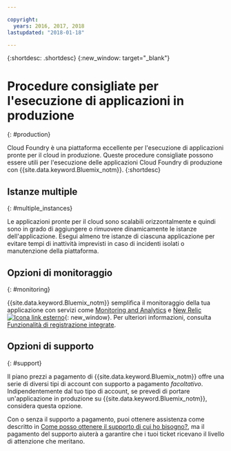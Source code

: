 ```yaml
---

copyright:
  years: 2016, 2017, 2018
lastupdated: "2018-01-18"

---
```


{:shortdesc: .shortdesc}
{:new_window: target="_blank"}

# Procedure consigliate per l'esecuzione di applicazioni in produzione
{: #production}

Cloud Foundry è una piattaforma eccellente per l'esecuzione di applicazioni pronte per il cloud in produzione. Queste procedure consigliate possono essere utili per l'esecuzione delle applicazioni Cloud Foundry di produzione con {{site.data.keyword.Bluemix_notm}}.
{:shortdesc}

## Istanze multiple
{: #multiple_instances}

Le applicazioni pronte per il cloud sono scalabili orizzontalmente e quindi sono in grado di aggiungere o rimuovere dinamicamente le istanze dell'applicazione. Esegui almeno tre istanze di ciascuna applicazione per evitare tempi di inattività imprevisti in caso di incidenti isolati o manutenzione della piattaforma.

## Opzioni di monitoraggio
{: #monitoring}

{{site.data.keyword.Bluemix_notm}} semplifica il monitoraggio della tua applicazione con servizi come [Monitoring and Analytics](/docs/services/monana/index.html) e [New Relic ![Icona link esterno](../icons/launch-glyph.svg)](http://newrelic.com/){: new_window}. Per ulteriori informazioni, consulta [Funzionalità di registrazione integrate](../monitor_log/logging.html#logging_for_bluemix_apps).

## Opzioni di supporto
{: #support}

Il piano prezzi a pagamento di {{site.data.keyword.Bluemix_notm}} offre una serie di diversi tipi di account con supporto a pagamento *facoltativo*.  Indipendentemente dal tuo tipo di account, se prevedi di portare un'applicazione in produzione su {{site.data.keyword.Bluemix_notm}}, considera questa opzione.

Con o senza il supporto a pagamento, puoi ottenere assistenza come descritto in [Come posso ottenere il supporto di cui ho bisogno?](../get-support/howtogetsupport.html), ma il pagamento del supporto aiuterà a garantire che i tuoi ticket ricevano il livello di attenzione che meritano.
